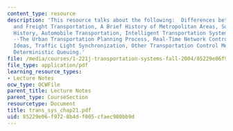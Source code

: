 ```yaml
---
content_type: resource
description: 'This resource talks about the following:  Differences between Traveler
  and Freight Transportation, A Brief History of Metropolitan Areas, Some Transportation
  History, Automobile Transportation, Intelligent Transportation System (ITS), Networks
  --The Urban Transportation Planning Process, Real-Time Network Control --Some Research
  Ideas, Traffic Light Synchronization, Other Transportation Control Measures, and
  Deterministic Queuing.'
file: /media/courses/1-221j-transportation-systems-fall-2004/85229e06f9728b4df005cfaec980bb9d_trans_sys_chap21.pdf
file_type: application/pdf
learning_resource_types:
- Lecture Notes
ocw_type: OCWFile
parent_title: Lecture Notes
parent_type: CourseSection
resourcetype: Document
title: trans_sys_chap21.pdf
uid: 85229e06-f972-8b4d-f005-cfaec980bb9d
---
```

